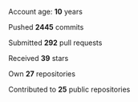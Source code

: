 Account age: **10** years

Pushed **2445** commits

Submitted **292** pull requests

Received **39** stars

Own **27** repositories

Contributed to **25** public repositories
